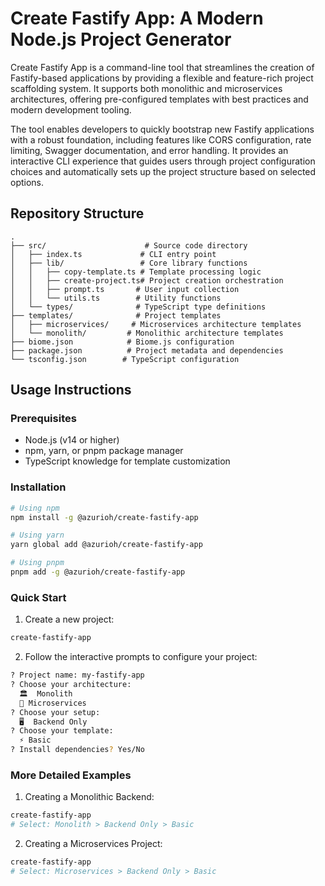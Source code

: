 # Create Fastify App: A Modern Node.js Project Generator

Create Fastify App is a command-line tool that streamlines the creation of Fastify-based applications by providing a flexible and feature-rich project scaffolding system. It supports both monolithic and microservices architectures, offering pre-configured templates with best practices and modern development tooling.

The tool enables developers to quickly bootstrap new Fastify applications with a robust foundation, including features like CORS configuration, rate limiting, Swagger documentation, and error handling. It provides an interactive CLI experience that guides users through project configuration choices and automatically sets up the project structure based on selected options.

## Repository Structure
```
.
├── src/                      # Source code directory
│   ├── index.ts             # CLI entry point
│   ├── lib/                 # Core library functions
│   │   ├── copy-template.ts # Template processing logic
│   │   ├── create-project.ts# Project creation orchestration
│   │   ├── prompt.ts       # User input collection
│   │   └── utils.ts        # Utility functions
│   └── types/              # TypeScript type definitions
├── templates/              # Project templates
│   ├── microservices/     # Microservices architecture templates
│   └── monolith/         # Monolithic architecture templates
├── biome.json            # Biome.js configuration
├── package.json          # Project metadata and dependencies
└── tsconfig.json        # TypeScript configuration
```

## Usage Instructions
### Prerequisites
- Node.js (v14 or higher)
- npm, yarn, or pnpm package manager
- TypeScript knowledge for template customization

### Installation

```bash
# Using npm
npm install -g @azurioh/create-fastify-app

# Using yarn
yarn global add @azurioh/create-fastify-app

# Using pnpm
pnpm add -g @azurioh/create-fastify-app
```

### Quick Start
1. Create a new project:
```bash
create-fastify-app
```

2. Follow the interactive prompts to configure your project:
```bash
? Project name: my-fastify-app
? Choose your architecture:
  🏛️  Monolith
  🔧 Microservices
? Choose your setup:
  🖥️  Backend Only
? Choose your template:
  ⚡ Basic
? Install dependencies? Yes/No
```

### More Detailed Examples

1. Creating a Monolithic Backend:
```bash
create-fastify-app
# Select: Monolith > Backend Only > Basic
```

2. Creating a Microservices Project:
```bash
create-fastify-app
# Select: Microservices > Backend Only > Basic
```
